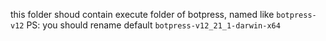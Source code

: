 this folder shoud contain execute folder of botpress, named like ```botpress-v12```
PS: you should rename default ```botpress-v12_21_1-darwin-x64```